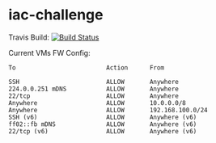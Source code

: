 # iac-challenge

Travis Build: [![Build Status](https://travis-ci.com/tobsval/iac-challenge.svg?branch=master)](https://travis-ci.com/tobsval/iac-challenge)

Current VMs FW Config:

```
To                         Action      From

SSH                        ALLOW       Anywhere
224.0.0.251 mDNS           ALLOW       Anywhere
22/tcp                     ALLOW       Anywhere
Anywhere                   ALLOW       10.0.0.0/8
Anywhere                   ALLOW       192.168.100.0/24
SSH (v6)                   ALLOW       Anywhere (v6)
ff02::fb mDNS              ALLOW       Anywhere (v6)
22/tcp (v6)                ALLOW       Anywhere (v6)
```
